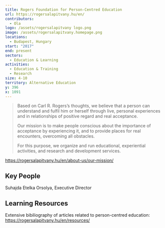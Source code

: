 ```yaml
---
title: Rogers Foundation for Person-Centred Education
url: https://rogersalapitvany.hu/en/
contributors:
  - Ola
logo: /assets/rogersalapitvany logo.png
image: /assets/rogersalapitvany.homepage.png
locations:
  - Budapest, Hungary
start: "2017"
end: present
sectors:
  - Education & Learning
activities:
  - Education & Training
  - Research
size: 4-10
territory: Alternative Education
y: 396
x: 1091
---
```

> Based on Carl R. Rogers’s thoughts, we believe that a person can understand and fulfil him or herself through live, personal experiences and in relationships of positive regard and real acceptance.
> 
> Our mission is to make people conscious about the importance of acceptance by experiencing it, and to provide places for real encounters, overcoming all obstacles.
> 
> For this purpose, we organize and run educational, experiential activities, and research and development services.

https://rogersalapitvany.hu/en/about-us/our-mission/ 

## Key People

Suhajda Etelka Orsolya, Executive Director

## Learning Resources

Extensive bibiliography of articles related to person-centred education: https://rogersalapitvany.hu/en/resources/  
